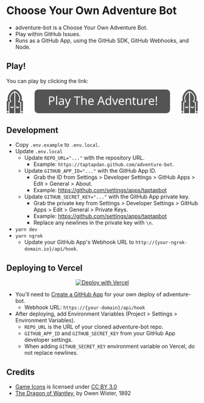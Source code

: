 # Choose Your Own Adventure Bot

- adventure-bot is a Choose Your Own Adventure Bot.
- Play within GitHub Issues.
- Runs as a GitHub App, using the GitHub SDK, GitHub Webhooks, and Node.

## Play!

You can play by clicking the link:

<p align="center">
  <a href="https://github.com/taptapdan/taptapdan/issues/new">
    <img src="public/game/StartButton.svg" alt="Play The Adventure!" />
  </a>
</p>

## Development

- Copy `.env.example` to `.env.local`.
- Update `.env.local`
  - Update `REPO_URL="..."` with the repository URL.
    - Example: `https://taptapdan.github.com/adventure-bot`.
  - Update `GITHUB_APP_ID="..."` with the GitHub App ID.
    - Grab the ID from Settings > Developer Settings > GitHub Apps > Edit > General > About.
    - Example: https://github.com/settings/apps/taptapbot
  - Update `GITHUB_SECRET_KEY="..."` with the GitHub App private key.
    - Grab the private key from Settings > Developer Settings > GitHub Apps > Edit > General > Private Keys.
    - Example: https://github.com/settings/apps/taptapbot
    - Replace any newlines in the private key with `\n`.
- `yarn dev`
- `yarn ngrok`
  - Update your GitHub App's Webhook URL to `http://{your-ngrok-domain.io}/api/hook`.

## Deploying to Vercel

<p align="center">
  <a href="https://vercel.com/new/clone?repository-url=https://github.com/taptapdan/adventure-bot">
    <img src="https://vercel.com/button" alt="Deploy with Vercel">
  </a>
</p>

- You'll need to [Create a GitHub App](https://docs.github.com/en/developers/apps/building-github-apps/creating-a-github-app) for your own deploy of adventure-bot.
  - Webhook URL: `https://{your-domain}/api/hook`
- After deploying, add Environment Variables (Project > Settings > Environment Variables).
  - `REPO_URL` is the URL of your cloned adventure-bot repo.
  - `GITHUB_APP_ID` and `GITHUB_SECRET_KEY` from your GitHub App developer settings.
  - When adding `GITHUB_SECRET_KEY` environment variable on Vercel, do not replace newlines.

## Credits

- [Game Icons](https://game-icons.net/) is licensed under [CC BY 3.0](http://creativecommons.org/licenses/by/3.0/)
- [The Dragon of Wantley](https://www.google.com/books/edition/The_Dragon_of_Wantley/CPUtAAAAYAAJ), by Owen Wister, 1892
